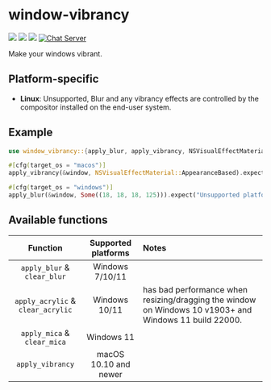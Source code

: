 # window-vibrancy

[![](https://img.shields.io/crates/v/window-vibrancy)](https://crates.io/crates/window-vibrancy) [![](https://img.shields.io/docsrs/window-vibrancy)](https://docs.rs/window-vibrancy/) ![](https://img.shields.io/crates/l/window-vibrancy)
[![Chat Server](https://img.shields.io/badge/chat-on%20discord-7289da.svg)](https://discord.gg/SpmNs4S)

Make your windows vibrant.

## Platform-specific

- **Linux**: Unsupported, Blur and any vibrancy effects are controlled by the compositor installed on the end-user system.

## Example

```rs
use window_vibrancy::{apply_blur, apply_vibrancy, NSVisualEffectMaterial};

#[cfg(target_os = "macos")]
apply_vibrancy(&window, NSVisualEffectMaterial::AppearanceBased).expect("Unsupported platform! 'apply_vibrancy' is only supported on macOS");

#[cfg(target_os = "windows")]
apply_blur(&window, Some((18, 18, 18, 125))).expect("Unsupported platform! 'apply_blur' is only supported on Windows");
```

## Available functions

| Function                          | Supported platforms   | Notes |
| :---:                             | :---:                 | :---  |
| `apply_blur` & `clear_blur`       | Windows  7/10/11      |       |
| `apply_acrylic` & `clear_acrylic` | Windows 10/11         | has bad performance when resizing/dragging the window on Windows 10 v1903+ and Windows 11 build 22000. |
| `apply_mica` & `clear_mica`       | Windows 11            |       |
| `apply_vibrancy`                  | macOS 10.10 and newer |       |

